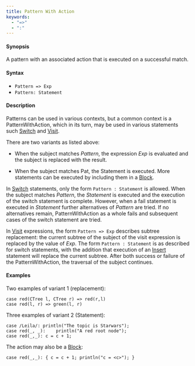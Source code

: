 ```yaml
---
title: Pattern With Action
keywords:
  - "=>"
  - ":"
---
```


#### Synopsis

A pattern with an associated action that is executed on a successful match.

#### Syntax

*  `Pattern => Exp`
*  `Pattern: Statement`

#### Description

Patterns can be used in various contexts, but a common context is a PatternWithAction, 
which in its turn, may be used in various statements such [Switch](../../../../Rascal/Statements/Switch) and [Visit](../../../../Rascal/Expressions/Visit).

There are two variants as listed above:

*  When the subject matches _Pattern_, the expression _Exp_ is evaluated and the subject is replaced with the result.

*  When the subject matches Pat, the Statement is executed. More statements can be executed by including them in a [Block](../../../../Rascal/Statements/Block).


In [Switch](../../../../Rascal/Statements/Switch) statements, only the form `Pattern : Statement` is allowed. 
When the subject matches _Pattern_, the _Statement_ is executed and the execution of the switch statement is complete. 
However, when a fail statement is executed in _Statement_  further alternatives of
_Pattern_ are tried. If no alternatives remain, PatternWithAction as a whole fails and subsequent cases of 
the switch statement are tried.

In [Visit](../../../../Rascal/Expressions/Visit) expressions, the form `Pattern => Exp` describes subtree replacement: 
the current subtree of the subject of the visit expression is replaced by the value of _Exp_. 
The form `Pattern : Statement` is as described for switch statements, with the addition that execution of an 
[Insert](../../../../Rascal/Statements/Insert) statement will replace the current subtree. After both success or failure of the PatternWithAction, 
the traversal of the subject continues.

#### Examples

Two examples of variant 1 (replacement):
```rascal
case red(CTree l, CTree r) => red(r,l)
case red(l, r) => green(l, r)
```
Three examples of variant 2 (Statement):
```rascal
case /Leila/: println("The topic is Starwars");
case red(_, _):    println("A red root node");
case red(_,_): c = c + 1; 
```
The action may also be a [Block](../../../../Rascal/Statements/Block):
```rascal
case red(_,_): { c = c + 1; println("c = <c>"); }
```


